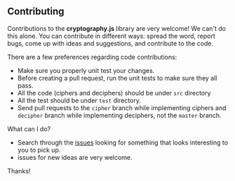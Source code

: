 ## Contributing

Contributions to the **cryptography.js** library are very welcome! We can't do this alone.
You can contribute in different ways: spread the word, report bugs, come up with
ideas and suggestions, and contribute to the code.

There are a few preferences regarding code contributions:
- Make sure you properly unit test your changes.
- Before creating a pull request, run the unit tests to make sure they all pass.
- All the code (ciphers and deciphers) should be under `src` directory
- All the test should be under `test` directory. 
- Send pull requests to the `cipher` branch while implementing ciphers and `decipher` branch while implementing deciphers, not the `master` branch.

What can I do?

- Search through the [issues](https://github.com/vicky1999/cryptography.js/issues) looking
  for something that looks interesting to you to pick up. 
- issues for new ideas are very welcome.

Thanks!
